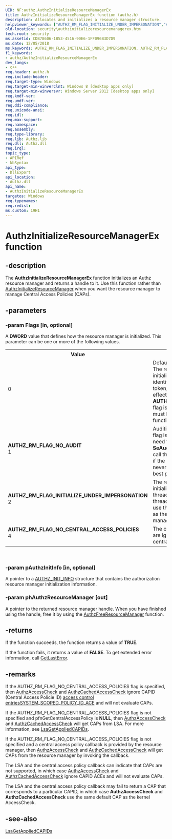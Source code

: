 ```yaml
---
UID: NF:authz.AuthzInitializeResourceManagerEx
title: AuthzInitializeResourceManagerEx function (authz.h)
description: Allocates and initializes a resource manager structure.
helpviewer_keywords: ["AUTHZ_RM_FLAG_INITIALIZE_UNDER_IMPERSONATION","AUTHZ_RM_FLAG_NO_AUDIT","AUTHZ_RM_FLAG_NO_CENTRAL_ACCESS_POLICIES","AuthzInitializeResourceManagerEx","AuthzInitializeResourceManagerEx function [Security]","authz/AuthzInitializeResourceManagerEx","security.authzinitializeresourcemanagerex"]
old-location: security\authzinitializeresourcemanagerex.htm
tech.root: security
ms.assetid: CDB78606-1B53-4516-90E6-1FF096B3D7D9
ms.date: 12/05/2018
ms.keywords: AUTHZ_RM_FLAG_INITIALIZE_UNDER_IMPERSONATION, AUTHZ_RM_FLAG_NO_AUDIT, AUTHZ_RM_FLAG_NO_CENTRAL_ACCESS_POLICIES, AuthzInitializeResourceManagerEx, AuthzInitializeResourceManagerEx function [Security], authz/AuthzInitializeResourceManagerEx, security.authzinitializeresourcemanagerex
f1_keywords:
- authz/AuthzInitializeResourceManagerEx
dev_langs:
- c++
req.header: authz.h
req.include-header: 
req.target-type: Windows
req.target-min-winverclnt: Windows 8 [desktop apps only]
req.target-min-winversvr: Windows Server 2012 [desktop apps only]
req.kmdf-ver: 
req.umdf-ver: 
req.ddi-compliance: 
req.unicode-ansi: 
req.idl: 
req.max-support: 
req.namespace: 
req.assembly: 
req.type-library: 
req.lib: Authz.lib
req.dll: Authz.dll
req.irql: 
topic_type:
- APIRef
- kbSyntax
api_type:
- DllExport
api_location:
- Authz.dll
api_name:
- AuthzInitializeResourceManagerEx
targetos: Windows
req.typenames: 
req.redist: 
ms.custom: 19H1
---
```


# AuthzInitializeResourceManagerEx function


## -description


The <b>AuthzInitializeResourceManagerEx</b> function initializes an Authz resource manager and returns a handle to it. Use this function rather than <a href="https://docs.microsoft.com/windows/desktop/api/authz/nf-authz-authzinitializeresourcemanager">AuthzInitializeResourceManager</a> when you want the resource manager to manage Central Access Policies (CAPs).


## -parameters




### -param Flags [in, optional]

A <b>DWORD</b> value that defines how the resource manager is initialized. This parameter can be one or more of the following values.

<table>
<tr>
<th>Value</th>
<th>Meaning</th>
</tr>
<tr>
<td width="40%"><a id=""></a><dl>
<dt></dt>
<dt>0</dt>
</dl>
</td>
<td width="60%">
Default call to the function. The resource manager is initialized as the principal identified in the process token, and auditing is in effect. Unless the <b>AUTHZ_RM_FLAG_NO_AUDIT</b> flag is set, <b>SeAuditPrivilege</b> must be enabled for the function to succeed.

</td>
</tr>
<tr>
<td width="40%"><a id="AUTHZ_RM_FLAG_NO_AUDIT"></a><a id="authz_rm_flag_no_audit"></a><dl>
<dt><b>AUTHZ_RM_FLAG_NO_AUDIT</b></dt>
<dt>1</dt>
</dl>
</td>
<td width="60%">
Auditing is not in effect. If this flag is set, the caller does not need to have <b>SeAuditPrivilege</b> enabled to call this function. Use this flag if the resource manager will never generate an audit for best performance.

</td>
</tr>
<tr>
<td width="40%"><a id="AUTHZ_RM_FLAG_INITIALIZE_UNDER_IMPERSONATION"></a><a id="authz_rm_flag_initialize_under_impersonation"></a><dl>
<dt><b>AUTHZ_RM_FLAG_INITIALIZE_UNDER_IMPERSONATION</b></dt>
<dt>2</dt>
</dl>
</td>
<td width="60%">
The resource manager is initialized as the identity of the thread token. If the current thread is impersonating, then use the impersonation token as the identity of the resource manager.

</td>
</tr>
<tr>
<td width="40%"><a id="AUTHZ_RM_FLAG_NO_CENTRAL_ACCESS_POLICIES"></a><a id="authz_rm_flag_no_central_access_policies"></a><dl>
<dt><b>AUTHZ_RM_FLAG_NO_CENTRAL_ACCESS_POLICIES</b></dt>
<dt>4</dt>
</dl>
</td>
<td width="60%">
The central access policy IDs are ignored. Do not evaluate central access policies. 

</td>
</tr>
</table>
 


### -param pAuthzInitInfo [in, optional]

A pointer to a <a href="https://docs.microsoft.com/windows/desktop/api/authz/ns-authz-authz_init_info">AUTHZ_INIT_INFO</a> structure that contains the authorization resource manager initialization information.


### -param phAuthzResourceManager [out]

A pointer to the returned resource manager handle. When you have finished using the handle, free it by using the <a href="https://docs.microsoft.com/windows/desktop/api/authz/nf-authz-authzfreeresourcemanager">AuthzFreeResourceManager</a> function.


## -returns



If the function succeeds, the function returns a value of <b>TRUE</b>. 

If the function fails, it returns a value of <b>FALSE</b>. To get extended error information, call <a href="https://docs.microsoft.com/windows/desktop/api/errhandlingapi/nf-errhandlingapi-getlasterror">GetLastError</a>.




## -remarks



If the AUTHZ_RM_FLAG_NO_CENTRAL_ACCESS_POLICIES flag is specified, then <a href="https://docs.microsoft.com/windows/desktop/api/authz/nf-authz-authzaccesscheck">AuthzAccessCheck</a> and <a href="https://docs.microsoft.com/windows/desktop/api/authz/nf-authz-authzcachedaccesscheck">AuthzCachedAccessCheck</a> ignore CAPID (Central Access Policie ID) <a href="https://docs.microsoft.com/windows/desktop/SecGloss/a-gly">access control entries</a><a href="https://docs.microsoft.com/windows/desktop/api/winnt/ns-winnt-system_scoped_policy_id_ace">SYSTEM_SCOPED_POLICY_ID_ACE</a> and will not evaluate CAPs.

If the AUTHZ_RM_FLAG_NO_CENTRAL_ACCESS_POLICIES flag is not specified and pfnGetCentralAccessPolicy is <b>NULL</b>, then <a href="https://docs.microsoft.com/windows/desktop/api/authz/nf-authz-authzaccesscheck">AuthzAccessCheck</a> and <a href="https://docs.microsoft.com/windows/desktop/api/authz/nf-authz-authzcachedaccesscheck">AuthzCachedAccessCheck</a> will get CAPs from LSA. For more information, see <a href="https://docs.microsoft.com/windows/desktop/api/ntlsa/nf-ntlsa-lsagetappliedcapids">LsaGetAppliedCAPIDs</a>.

If the AUTHZ_RM_FLAG_NO_CENTRAL_ACCESS_POLICIES flag is not specified and a central access policy callback is provided by the resource manager, then <a href="https://docs.microsoft.com/windows/desktop/api/authz/nf-authz-authzaccesscheck">AuthzAccessCheck</a> and <a href="https://docs.microsoft.com/windows/desktop/api/authz/nf-authz-authzcachedaccesscheck">AuthzCachedAccessCheck</a> will get CAPs from the resource manager by invoking the callback.

The LSA and the central access policy callback can indicate that CAPs are not supported, in which case <a href="https://docs.microsoft.com/windows/desktop/api/authz/nf-authz-authzaccesscheck">AuthzAccessCheck</a> and <a href="https://docs.microsoft.com/windows/desktop/api/authz/nf-authz-authzcachedaccesscheck">AuthzCachedAccessCheck</a> ignore CAPID ACEs and will not evaluate CAPs.

The LSA and the central access policy callback may fail to return a CAP that corresponds to a particular CAPID, in which case <b>AuthzAccessCheck</b> and <b>AuthzCachedAccessCheck</b> use the same default CAP as the kernel AccessCheck.





## -see-also




<a href="https://docs.microsoft.com/windows/desktop/api/ntlsa/nf-ntlsa-lsagetappliedcapids">LsaGetAppliedCAPIDs</a>
 

 


